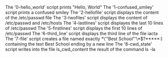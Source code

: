 The '0-hello_world' script prints "Hello, World"
The '1-confused_smiley' script prints a confused smiley
The '2-hellofile' script displays the content of the /etc/passwd file
The '3-twofiles' script displays the content of /etc/passwd and /etc/hosts
The '4-lastlines' script displayes the last 10 lines of /etc/passwd
The '5-firstlines' script displays the first 10 lines of /etc/passwd
The '6-third_line' script  displays the third line of the file iacta
The '7-file' script creates a file named exactly \*\\'"Best School"\'\\*$\?\*\*\*\*\*:) containing the text Best School ending by a new line
The '8-cwd_state' script writes into the file ls_cwd_content the result of the command ls -la

